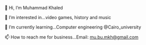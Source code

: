 👋 Hi, I’m Muhammad Khaled

👀 I’m interested in...video games, history and music

🌱 I’m currently learning...Computer engineering @Cairo_university

📫 How to reach me for business...Email: mu.bu.mkh@gmail.com
